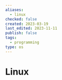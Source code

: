 ```yaml
---
aliases:
  - linux
checked: false
created: 2023-03-19
last_edited: 2023-11-11
publish: false
tags:
  - programming
type: os
---
```

# Linux

